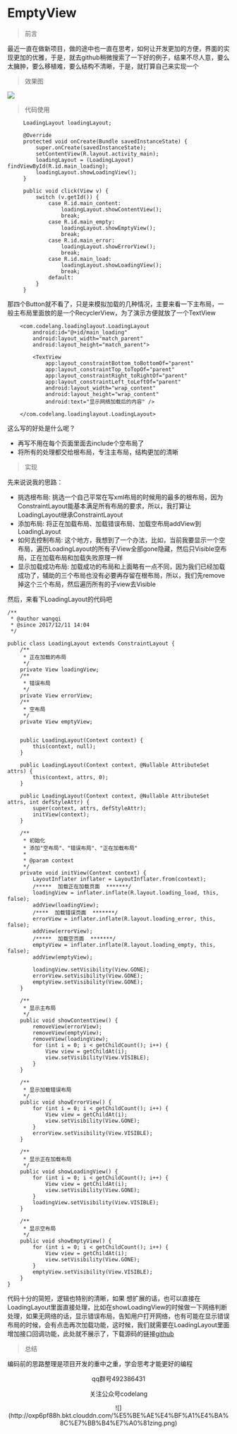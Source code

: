 # EmptyView


> 前言

最近一直在做新项目，做的途中也一直在思考，如何让开发更加的方便，界面的实现更加的优雅，于是，就去github稍微搜索了一下好的例子，结果不尽人意，要么太臃肿，要么移植难，要么结构不清晰，于是，就打算自己来实现一个


>效果图

![](http://oxp6pf88h.bkt.clouddn.com/loadingloading.gif)

>代码使用

```
     LoadingLayout loadingLayout;
 
     @Override
     protected void onCreate(Bundle savedInstanceState) {
         super.onCreate(savedInstanceState);
         setContentView(R.layout.activity_main);
         loadingLayout = (LoadingLayout) findViewById(R.id.main_loading);
         loadingLayout.showLoadingView();
     }
 
     public void click(View v) {
         switch (v.getId()) {
             case R.id.main_content:
                 loadingLayout.showContentView();
                 break;
             case R.id.main_empty:
                 loadingLayout.showEmptyView();
                 break;
             case R.id.main_error:
                 loadingLayout.showErrorView();
                 break;
             case R.id.main_load:
                 loadingLayout.showLoadingView();
                 break;
             default:
         }
     }
```

那四个Button就不看了，只是来模拟加载的几种情况，主要来看一下主布局，一般主布局里面放的是一个RecyclerView，为了演示方便就放了一个TextView

```
    <com.codelang.loadinglayout.LoadingLayout
        android:id="@+id/main_loading"
        android:layout_width="match_parent"
        android:layout_height="match_parent">

        <TextView
            app:layout_constraintBottom_toBottomOf="parent"
            app:layout_constraintTop_toTopOf="parent"
            app:layout_constraintRight_toRightOf="parent"
            app:layout_constraintLeft_toLeftOf="parent"
            android:layout_width="wrap_content"
            android:layout_height="wrap_content"
            android:text="显示网络加载后的内容" />

    </com.codelang.loadinglayout.LoadingLayout>
```


这么写的好处是什么呢？
 - 再写不用在每个页面里面去include个空布局了
 - 将所有的处理都交给根布局，专注主布局，结构更加的清晰


>实现

先来说说我的思路：
 - 挑选根布局: 挑选一个自己平常在写xml布局的时候用的最多的根布局，因为ConstraintLayout能基本满足所有布局的要求，所以，我打算让LoadingLayout继承ConstraintLayout
 - 添加布局: 将正在加载布局、加载错误布局、加载空布局addView到LoadingLayout
 - 如何去控制布局: 这个地方，我想到了一个办法，比如，当前我要显示一个空布局，遍历LoadingLayout的所有子View全部gone隐藏，然后只Visible空布局，正在加载布局和加载失败原理一样
 - 显示加载成功布局: 加载成功的布局和上面略有一点不同，因为我们已经加载成功了，辅助的三个布局也没有必要再存留在根布局，所以，我们先remove掉这个三个布局，然后遍历所有的子view去Visible
 
然后，来看下LoadingLayout的代码吧
```
/**
 * @author wangqi
 * @since 2017/12/11 14:04
 */

public class LoadingLayout extends ConstraintLayout {
    /**
     * 正在加载的布局
     */
    private View loadingView;
    /**
     * 错误布局
     */
    private View errorView;
    /**
     * 空布局
     */
    private View emptyView;


    public LoadingLayout(Context context) {
        this(context, null);
    }

    public LoadingLayout(Context context, @Nullable AttributeSet attrs) {
        this(context, attrs, 0);
    }

    public LoadingLayout(Context context, @Nullable AttributeSet attrs, int defStyleAttr) {
        super(context, attrs, defStyleAttr);
        initView(context);
    }

    /**
     * 初始化
     * 添加"空布局"、"错误布局"、"正在加载布局"
     *
     * @param context
     */
    private void initView(Context context) {
        LayoutInflater inflater = LayoutInflater.from(context);
        /*****  加载正在加载页面  *******/
        loadingView = inflater.inflate(R.layout.loading_load, this, false);
        addView(loadingView);
        /****  加载错误页面  *******/
        errorView = inflater.inflate(R.layout.loading_error, this, false);
        addView(errorView);
        /*****  加载空页面  *******/
        emptyView = inflater.inflate(R.layout.loading_empty, this, false);
        addView(emptyView);

        loadingView.setVisibility(View.GONE);
        errorView.setVisibility(View.GONE);
        emptyView.setVisibility(View.GONE);
    }

    /**
     * 显示主布局
     */
    public void showContentView() {
        removeView(errorView);
        removeView(emptyView);
        removeView(loadingView);
        for (int i = 0; i < getChildCount(); i++) {
            View view = getChildAt(i);
            view.setVisibility(View.VISIBLE);
        }
    }

    /**
     * 显示加载错误布局
     */
    public void showErrorView() {
        for (int i = 0; i < getChildCount(); i++) {
            View view = getChildAt(i);
            view.setVisibility(View.GONE);
        }
        errorView.setVisibility(View.VISIBLE);
    }

    /**
     * 显示正在加载布局
     */
    public void showLoadingView() {
        for (int i = 0; i < getChildCount(); i++) {
            View view = getChildAt(i);
            view.setVisibility(View.GONE);
        }
        loadingView.setVisibility(View.VISIBLE);
    }

    /**
     * 显示空布局
     */
    public void showEmptyView() {
        for (int i = 0; i < getChildCount(); i++) {
            View view = getChildAt(i);
            view.setVisibility(View.GONE);
        }
        emptyView.setVisibility(View.VISIBLE);
    }
}

```

代码十分的简短，逻辑也特别的清晰，如果 想扩展的话，也可以直接在LoadingLayout里面直接处理，比如在showLoadingView的时候做一下网络判断处理，如果无网络的话，显示错误布局，告知用户打开网络，也有可能在显示错误布局的时候，会有点击再次加载功能，这时候，我们就需要在LoadingLayout里面增加接口回调功能，此处就不展示了，下载源码的链接[github](https://github.com/MRwangqi/LoadingLayout)


>总结


编码前的思路整理是项目开发的重中之重，学会思考才能更好的编程

<center><p>qq群号492386431<p>关注公众号codelang<p>![](http://oxp6pf88h.bkt.clouddn.com/%E5%BE%AE%E4%BF%A1%E4%BA%8C%E7%BB%B4%E7%A0%81zing.png)</center>